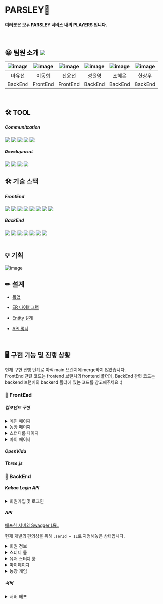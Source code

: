 # PARSLEY🌿 
#### 여러분은 모두 PARSLEY 서비스 내의 PLAYERS 입니다.

<br/>

## 😀 팀원 소개 <a href="https://a604-parsley.notion.site/PARSLEY-ddbf2ca01542404296b51103309eff9e"><img src="https://img.shields.io/badge/team_notion-628D54?style=for-the-badge&logo=notion&logoColor=white"></a>
|![image](/uploads/0feb6879cc7eaa9cf9ae9b2b642de95a/image.png)|![image](/uploads/4ec38a01ff94aae71cb59af5537ff5d2/image.png)|![image](/uploads/f9f26f52ef993875f8de897a996bf20a/image.png)|![image](/uploads/94ee0f65fa1c3cf5da672607d19a52c4/image.png)|![image](/uploads/fe7fdcffda57f33fdeb57a745177c4c0/image.png)|![image](/uploads/eca0fac44096ffc6447ee79aa7d0a07a/image.png)|
|:---:|:---:|:---:|:---:|:---:|:---:|
|마유선|이동희|전윤선|정윤영|조혜은|한상우|
|BackEnd|FrontEnd|FrontEnd|BackEnd|BackEnd|BackEnd|

<br/>

## 🛠 TOOL
##### Communitcation
<img src="https://img.shields.io/badge/gitlab-FC6D26?style=for-the-badge&logo=gitlab&logoColor=white">
<img src="https://img.shields.io/badge/jira-0052CC?style=for-the-badge&logo=jira&logoColor=white">
<img src="https://img.shields.io/badge/mattermost-0058CC?style=for-the-badge&logo=mattermost&logoColor=white">
<img src="https://img.shields.io/badge/discord-5865F2?style=for-the-badge&logo=discord&logoColor=white">
<img src="https://img.shields.io/badge/notion-000000?style=for-the-badge&logo=notion&logoColor=white">

<br/>

##### Development
<img src="https://img.shields.io/badge/vscode-007ACC?style=for-the-badge&logo=visualstudiocode&logoColor=white">
<img src="https://img.shields.io/badge/intellij-000000?style=for-the-badge&logo=intellijidea&logoColor=white">
<img src="https://img.shields.io/badge/mysql_workbench-4479A1?style=for-the-badge&logo=mysql&logoColor=white">
<img src="https://img.shields.io/badge/docker-2496ED?style=for-the-badge&logo=docker&logoColor=white">


## 🛠 기술 스택

##### FrontEnd
<img src="https://img.shields.io/badge/html5-E34F26?style=for-the-badge&logo=html5&logoColor=white">
<img src="https://img.shields.io/badge/css-1572B6?style=for-the-badge&logo=css3&logoColor=white">
<img src="https://img.shields.io/badge/javascript-F7DF1E?style=for-the-badge&logo=javascript&logoColor=black">
<img src="https://img.shields.io/badge/react-61DAFB?style=for-the-badge&logo=react&logoColor=black">
<img src="https://img.shields.io/badge/redux-764ABC?style=for-the-badge&logo=redux&logoColor=white">
<img src="https://img.shields.io/badge/node.js-339933?style=for-the-badge&logo=Node.js&logoColor=white">
<img src="https://img.shields.io/badge/three.js-000000?style=for-the-badge&logo=three.js&logoColor=white">
<img src="https://img.shields.io/badge/webrtc-333333?style=for-the-badge&logo=webrtc&logoColor=white">

<br/>


##### BackEnd
<img src="https://img.shields.io/badge/java-007396?style=for-the-badge&logo=java&logoColor=white">
<img src="https://img.shields.io/badge/mysql-4479A1?style=for-the-badge&logo=mysql&logoColor=white">
<img src="https://img.shields.io/badge/springboot-6DB33F?style=for-the-badge&logo=springboot&logoColor=white">
<img src="https://img.shields.io/badge/aws-FF9900?style=for-the-badge&logo=amazonaws&logoColor=white">
<img src="https://img.shields.io/badge/ec2-FF9900?style=for-the-badge&logo=amazonec2&logoColor=white">
<img src="https://img.shields.io/badge/redis-DC382D?style=for-the-badge&logo=redis&logoColor=white">
<img src="https://img.shields.io/badge/nginx-009639?style=for-the-badge&logo=nginx&logoColor=white">

<br/>
<br/>

## 💡 기획
![image](/uploads/a9c6edf67c3f1bb43fdd84f41869e674/image.png)

## ✏ 설계

* [목업](https://a604-parsley.notion.site/eccbc66413734cf99c264947e7ec7904)

* [ER 다이어그램](https://a604-parsley.notion.site/ER-Diagram-ac1c1b88f7b44aa1a75591a35b422879)

* [Entity 설계](https://a604-parsley.notion.site/Entity-a56eb88b48a34b358529adf3cab73b1b)

* [API 명세](https://a604-parsley.notion.site/API-0b2794a89678471eac820288255f8929)

<br/>

## 🖥 구현 기능 및 진행 상황
현재 구현 진행 단계로 아직 main 브랜치에 merge하지 않았습니다.<br/>
FrontEnd 관련 코드는 frontend 브랜치의 frontend 폴더에, BackEnd 관련 코드는 backend 브랜치의 backend 폴더에 있는 코드를 참고해주세요 :)

### 🎨 FrontEnd

##### 컴포넌트 구현

<details>
<summary>메인 페이지</summary>
<div markdown="1">

* 메인 페이지

    ![image](/uploads/9a73dacbeb68f83f0c48b3a4e40bb2b9/image.png)

* 로그인 전 사이드바

    ![image](/uploads/fafce2fa6c9637086dfd18a88387e8a5/image.png)

* 로그인 후 사이드바

    ![image](/uploads/bda678ae1a2986b87eed82d23b01d8af/image.png)

</div>
</details>

<details>
<summary>농장 페이지</summary>
<div markdown="1">

여기에 넣어주세욤

</div>
</details>

<details>
<summary>스터디룸 페이지</summary>
<div markdown="1">

* 스터디룸 생성 페이지

     ![image](/uploads/a9bfcb7755e3d7c4348d9646ab1bacdc/image.png)

* 스터디룸 검색 목록 페이지

     ![image](/uploads/161f66031ccf2ccfd49064b042580d33/image.png)

     ![image](/uploads/d64bb6279519ae57ba11b1b2dfc65166/image.png) 


</div>
</details>

<details>
<summary>마이 페이지</summary>
<div markdown="1">

* 마이 페이지

    ![image](/uploads/3b923a1862d7860b84129710ece2a61f/image.png)

* 프로필 수정 컴포넌트

    ![image](/uploads/74be6f33a715d016775b50bd83f2cb03/image.png)

* D-Day 설정 모달

    ![image](/uploads/3fba97be98704f696aa37e01a52f050f/image.png)

* 오늘의 스터디 목표 설정 모달

    ![image](/uploads/5d656d51c71c3df684711371ca829edc/image.png)

</div>
</details>

##### OpenVidu

##### Three.js

### 🧱 BackEnd

##### Kakao Login API

<details>
<summary>회원가입 및 로그인</summary>
<div markdown="1">

* 시퀀스 다이어그램

    ![image](/uploads/ef160b2c089df89bf6e280f310e5cabe/image.png)


* 로그인 화면 캡쳐

    ![image](/uploads/aaa3607eea41c4efa84118321a3d1650/image.png)

    ![image](/uploads/8ecd861e6fc2891b2352ac31f71cd6d2/image.png)

* 쿠키 & Response

    ![image](/uploads/0e2a123a28b571d7c6692e9313098f6f/image.png)

* 캐시 서버

    ![image](/uploads/9c0b244b05d6a08fde098fee48727d6e/image.png)

</div>
</details>

##### API

[배포한 서버의 Swagger URL](https://i7a604.p.ssafy.io/api/swagger-ui/index.html)

현재 개발의 편의성을 위해 `userId = 1L`로 지정해놓은 상태입니다. 

<details>
<summary>회원 정보</summary>
<div markdown="1">

* 회원 정보 수정

    ![user_update1](/uploads/882515795751d4900dfd840c072226a3/user_update1.PNG)

    ![user_update2](/uploads/54effc8c76f876726df96eccbdbb5fe5/user_update2.PNG)

    ![user_update3](/uploads/4fe4261e7104c7b11479b47564b3d0aa/user_update3.PNG)

* 회원 탈퇴

    ![user_delete1](/uploads/e3b19259f96632d50c58307921cdef2e/user_delete1.PNG)

    ![user_delete2](/uploads/c5ae8b8355b3c228660c40535e3ee43f/user_delete2.PNG)

</div>
</details>

<details>
<summary>스터디 룸</summary>
<div markdown="1">

* 생성

    ![room_create1](/uploads/4d919de7a204a9a2297130be0df1c892/room_create1.PNG)

    ![room_create2](/uploads/da5dd7ecd29ef2df9831d557aa4f8a0c/room_create2.PNG)

    ![room_create3](/uploads/fa6141fc39782505001cbd35c239ff89/room_create3.PNG)

* 조회

    * 방 하나 조회

        ![room_read1](/uploads/401a691ebb745d43bd6efef09038d07f/room_read1.PNG)

        ![room_read2](/uploads/c082ba7ce23dafeaec551728e8caaf16/room_read2.PNG)

    * 방 전체 조회

        ![room_read_entire1](/uploads/adac8bd409eb088f4d00fb1f6c0a2859/room_read_entire1.PNG)

        ![room_read_entire2](/uploads/1a45aaccc17f93be04a632621e7e5338/room_read_entire2.PNG)

* 수정

    ![room_update1](/uploads/69ffea06b63f95ca1143e164c03f2e58/room_update1.PNG)

    ![room_update2](/uploads/18136b63589ec08a28e20f5016d98fec/room_update2.PNG)

* 삭제

    ![room_delete1](/uploads/98d27bc24675bf6779b63186c59a8019/room_delete1.PNG)

    ![room_delete2](/uploads/cec1faa940087eee76cb9d66e6d2887f/room_delete2.PNG)

</div>
</details>

<details>
<summary>유저 스터디 룸</summary>
<div markdown="1">

* 나의 방
    * 생성(스터디룸 참가)

        ![user_room_create1](/uploads/f83066e9453d8f47b5bcebbd280281db/user_room_create1.PNG)

        ![user_room_create2](/uploads/2f7fe7f92fc1d97b88f1fbdd433ae0cf/user_room_create2.PNG)

    * 조회

        ![user_room_read1](/uploads/78f023a32477469e28366d5dee3237f3/user_room_read1.PNG)

        ![user_room_read2](/uploads/c2fac272c52317cec8dc8d90f08717c7/user_room_read2.PNG)

    * 삭제

        ![user_room_delete1](/uploads/b7291b7d9c4a9005d32f931cbcb2f8d9/user_room_delete1.PNG)

        ![user_room_delete2](/uploads/8a41fc7addf7b14681d32cc30e01c185/user_room_delete2.PNG)


* 관심 방

    * 생성(관심 표시)

        ![interest_room_create1](/uploads/eef04053eaa1e62ff5c4d8ef78c48f59/interest_room_create1.PNG)

        ![interest_room_create2](/uploads/d6a0ed83e260811419f4f21e1c4d1606/interest_room_create2.PNG)

        ![interest_room_create3](/uploads/6bfb69a4ac931f2f448ee150f741006c/interest_room_create3.PNG)

    * 조회

        ![interest_room_read1](/uploads/c5c716976c399eb0cfb7535d7f6f9f05/interest_room_read1.PNG)

        ![interest_room_read2](/uploads/76476d1182368638e2c8b9e115ce8bc8/interest_room_read2.PNG)

    * 삭제

        ![interest_room_delete1](/uploads/7a920ffc45f1379a1824f447e8f704a2/interest_room_delete1.PNG)

        ![interest_room_delete2](/uploads/c8d374a76093c39142a30e8c2432e926/interest_room_delete2.PNG)

</div>
</details>

<details>
<summary>마이페이지</summary>
<div markdown="1">

* 목표 시간

    * 조회

        ![study_goal_read1](/uploads/b5d811ab81754536a39e50f121582214/study_goal_read1.PNG)

        ![study_goal_read2](/uploads/96ee0095510f8a69e4d336bc67ec2776/study_goal_read2.PNG)

    * 등록

        ![study_goal_create1](/uploads/6efffedcae2468284c75dac63444f9b0/study_goal_create1.PNG)

        ![study_goal_create2](/uploads/837bdfa76e09f69d876dda17a6146fa4/study_goal_create2.PNG)

        ![study_goal_create3](/uploads/17f27a7ddc796805462c9e97269e51d0/study_goal_create3.PNG)

    * 수정

        ![study_goal_update1](/uploads/81d9c96443b8cba7bc5c997bf12bc3e2/study_goal_update1.PNG)

        ![study_goal_update2](/uploads/0b6a0d2ec165ad5c9172f043c1587191/study_goal_update2.PNG)

* 공부 로그

    * 추가

        ![daily_study_log_create1](/uploads/58e02fbcfb8319317058fb609f4aa704/daily_study_log_create1.PNG)

        ![daily_study_log_create2](/uploads/ec46d5f0295e32ef12963b09b7c04b54/daily_study_log_create2.PNG)

        ![daily_study_log_create3](/uploads/06ac598fa7e439f814c15da1d813ae8c/daily_study_log_create3.PNG)

        ![daily_study_log_create4](/uploads/e57fce0d8b6325d224c69d0190cff6c0/daily_study_log_create4.PNG)

        ![daily_study_log_create5](/uploads/b689ab3e5a137b3b7d2fc9bf206dc8ee/daily_study_log_create5.PNG)

    * 주간 공부량 조회

        ![study_weekly_read1](/uploads/85348bd0a57584bcdb38544e37a4c5b0/study_weekly_read1.PNG)

        ![study_weekly_read2](/uploads/176668c112d41a2ba5c83467cab41d80/study_weekly_read2.PNG)


</div>
</details>

<details>
<summary>농장 게임</summary>
<div markdown="1">

* 허브 수집

    * 조회

        ![image](/uploads/722ac0833e272994fa586915e8df90be/image.png)

        ![image](/uploads/cdd162896a1a7adc3aa307f6e3c9ded0/image.png)

    * 추가(수확)

        ![image](/uploads/b7f5405e7fa6d479b24a0c6aee0f2ba9/image.png)

        ![image](/uploads/d06022f1bab1484df5577e1051f4ffc1/image.png)

        ![image](/uploads/d9e6a12dc6b251bda136ecc05e8f2358/image.png)

* 작물

    * 조회

        ![image](/uploads/b229596b7e6202dd77822c76523cbc0c/image.png)

        ![image](/uploads/212b6e242b00b488b275ed53901bb291/image.png)
    
    * 추가
        ![image](/uploads/9926cb751c0a617a0fc1d5c1cec3bf42/image.png)

        ![image](/uploads/8b350f8d5d3657c57ec0b851e1e537db/image.png)

        ![image](/uploads/342a30a5c101576115b05d450ac13d10/image.png)

        ![image](/uploads/2111071b144c7737d6d637c239ea6a6e/image.png)


</div>
</details>

##### 서버

<details>
<summary>서버 배포</summary>
<div markdown="1">

여기에 글 넣어주세욤

</div>
</details>
